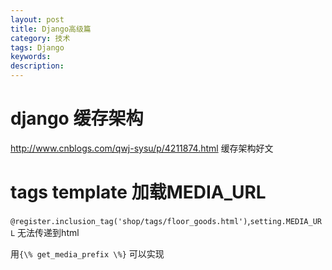 ```yaml
---
layout: post
title: Django高级篇
category: 技术
tags: Django
keywords: 
description: 
---
```


# django 缓存架构
http://www.cnblogs.com/qwj-sysu/p/4211874.html  缓存架构好文

# tags template 加载MEDIA_URL
`@register.inclusion_tag('shop/tags/floor_goods.html')`,`setting.MEDIA_URL` 无法传递到html

用`{\% get_media_prefix \%}` 可以实现 
